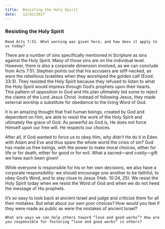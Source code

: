 ```yaml
---
title:  Resisting the Holy Spirit
date:   12/03/2017
---
```


### Resisting the Holy Spirit 

`Read Acts 7:51. What warning was given here, and how does it apply to us today?` 

There are a number of sins specifically mentioned in Scripture as sins against the Holy Spirit. Many of those sins are on the individual level. However, there is also a corporate dimension involved, as we can conclude from Acts 7:51. Stephen points out that his accusers are stiff-necked, as were the rebellious Israelites when they worshiped the golden calf (Exod. 33:3). They resisted the Holy Spirit because they refused to listen to what the Holy Spirit would impress through God’s prophets upon their hearts. This pattern of opposition to God and His plan ultimately led some to reject the claims of the Lord Jesus Christ. Instead of following Jesus, they made external worship a substitute for obedience to the living Word of God. 

It is an amazing thought that frail human beings, created by God and dependent on Him, are able to resist the work of the Holy Spirit and ultimately the grace of God. As powerful as God is, He does not force Himself upon our free will. He respects our choices. 

After all, if God wanted to force us to obey Him, why didn’t He do it in Eden with Adam and Eve and thus spare the whole world the crisis of sin? God has made us free beings, with the power to make moral choices, either for life or for death, either for good or for evil. What a sacred—and costly—gift we have each been given!

While everyone is responsible for his or her own decisions, we also have a corporate responsibility: we should encourage one another to be faithful, to obey God’s Word, and to stay close to Jesus (Heb. 10:24, 25). We resist the Holy Spirit today when we resist the Word of God and when we do not heed the message of His prophets.

It’s so easy to look back at ancient Israel and judge and criticize them for all their mistakes. But what about our own poor choices? How would you feel if they were made as public as were the mistakes of ancient Israel?

`What are ways we can help others toward “love and good works”? How are you responsible for fostering “love and good works” in others?`
